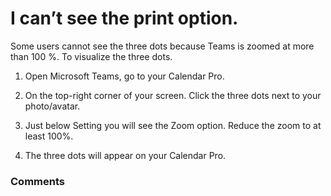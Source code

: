 # I can’t see the print option.

<p class="no-margin">Some users cannot see the three dots because Teams is zoomed at more than 100 %. To visualize the three dots.</p>
<p class="no-margin"></p>
<ol>
<li>
<p class="no-margin">Open Microsoft Teams, go to your Calendar Pro.</p>
</li>
<li>
<p class="no-margin">On the top-right corner of your screen. Click the three dots next to your photo/avatar.</p>
</li>
<li>
<p class="no-margin">Just below Setting you will see the Zoom option. Reduce the zoom to at least 100%.</p>
</li>
<li>
<p class="no-margin">The three dots will appear on your Calendar Pro.</p>
</li>
</ol>

### Comments

<Comments />
